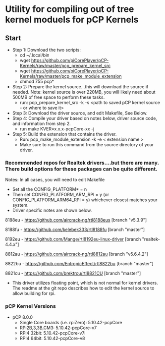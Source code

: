 # Utility for compiling out of tree kernel moduels for pCP Kernels

## Start
* Step 1: Download the two scripts:
  * cd ~/.local/bin
  * wget https://github.com/piCorePlayer/pCP-Kernels/raw/master/pcp_prepare_kernel_src
  * wget https://github.com/piCorePlayer/pCP-Kernels/raw/master/pcp_make_module_extension
  * chmod 755 pcp*
* Step 2: Prepare the kernel source...this will download the source if needed.  Note: kernel source is over 220MB, you will likely need about 500MB of free space to perform these tasks.
  * run: pcp_prepare_kernel_src -k <kernel version to build> -s <path to saved pCP kernel source - or where to save it>
* Step 3: Download the driver source, and edit Makefile, See Below.
* Step 4: Compile your driver based on notes below, driver source code, and information from step 2.
  * run make KVER=x.x.x-pcpCore-xx -j <number of parallel jobs>
* Step 5: Build the extension that contains the driver.
  * Run: pcp_make_module_extension -k <kernel version to build> -e < extension name >
  * Make sure to run this command from the source directory of your driver.
 

### Recommended repos for Realtek drivers....but there are many.  There build options for these packages can be quite different.

Notes: In all cases, you will need to edit Makefile
* Set all the CONFIG_PLATFORM* = n
* Then set CONFIG_PLATFORM_ARM_RPI = y   (or CONFIG_PLATFORM_ARM64_RPI = y) whichever closest matches your system.
* Driver specific notes are shown below.

8188eu - https://github.com/aircrack-ng/rtl8188eus [branch "v5.3.9"]

8188fu - https://github.com/kelebek333/rtl8188fu [branch "master"]

8192eu - https://github.com/Mange/rtl8192eu-linux-driver [branch "realtek-4.4.x"]

8812au - https://github.com/aircrack-ng/rtl8812au [branch "v5.6.4.2"]

8822bu - https://github.com/EntropicEffect/rtl8822bu [branch "master"]

8821cu - https://github.com/brektrou/rtl8821CU [branch "master"]
* This driver utilizes floating point, which is not normal for kernel drivers. The readme at the git repo describes how to edit the kernel source to allow building for rpi.

### pCP Kernel Versions
* pCP 8.0.0
  * Single Core boards (i.e. rpiZero): 5.10.42-pcpCore
  * RPi2B,3,3B,CM3: 5.10.42-pcpCore-v7
  * RPi4 32bit: 5.10.42-pcpCore-v7l
  * RPI4 64bit: 5.10.42-pcpCore-v8

